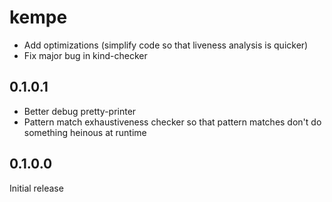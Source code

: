 # kempe

  * Add optimizations (simplify code so that liveness analysis is quicker)
  * Fix major bug in kind-checker

## 0.1.0.1

  * Better debug pretty-printer
  * Pattern match exhaustiveness checker so that pattern matches don't do
    something heinous at runtime

## 0.1.0.0

Initial release
